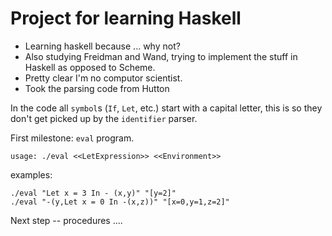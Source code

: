 # Project for learning Haskell #

 - Learning haskell because ... why not?  
 - Also studying Freidman and Wand, trying to implement the
stuff in Haskell as opposed to Scheme.  
 - Pretty clear I'm no computor scientist.
 - Took the parsing code from Hutton

In the code all `symbol`s (`If`, `Let`, etc.) start with a capital
letter, this is so they don't get picked up by the `identifier`
parser. 
 
First milestone: `eval` program.
```
usage: ./eval <<LetExpression>> <<Environment>>
```  
examples:
```
./eval "Let x = 3 In - (x,y)" "[y=2]"
./eval "-(y,Let x = 0 In -(x,z))" "[x=0,y=1,z=2]"
```

Next step -- procedures ....

